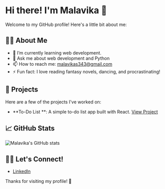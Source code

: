 # Hi there! I'm Malavika 👋

Welcome to my GitHub profile! Here's a little bit about me:

## 👨‍💻 About Me
- 🌱 I’m currently learning web development. 
- 💬 Ask me about web development and Python
- 📫 How to reach me: malavikas343@gmail.com
- ⚡ Fun fact: I love reading fantasy novels, dancing, and procrastinating!


## 🚀 Projects
Here are a few of the projects I've worked on:

- **To-Do List **: A simple to-do list app built with React. [View Project](https://github.com/Malavika-5/to-do-list)


## 📈 GitHub Stats

![Malavika's GitHub stats](https://github-readme-stats.vercel.app/api?username=Malavika-5&show_icons=true&hide_title=true&hide=prs)

## 🧑‍💻 Let's Connect!
- [LinkedIn](https://www.linkedin.com/in/malavika-sindhu-2819482a0/)
  

Thanks for visiting my profile! 🌟
